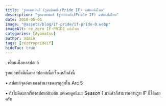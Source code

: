 ```yaml
---
title: 'รูทอายะมัตสึ (รูทเย่อหยิ่ง/Pride IF) ฉบับแปลไทย'
description: "รูทอายะมัตสึ (รูทเย่อหยิ่ง/Pride IF) ฉบับแปลไทย"
date: 2018-05-01
image: "@assets/blog/if-pride/if-pride-0.webp"
imageAlt: re zero IF-PRIDE แปลไทย
categories: [Ayamatsu]
author: admin
tags: [rezeroprideif]
hideToc: true
---
```

.
เตือนเนื้อหาสปอยล์

รูทเย่อหยิ่งมีเนื้อหาสปอยล์เนื้อเรื่องหลักดังนี้

• สปอยล์จุดอ่อนของอำนาจของเรกุลุสใน Arc 5

• ถ้าไม่คิดมากเรื่องสปอยล์ข้างต้น แค่เคยดูอนิเมะ Season 1 มาแล้วก็สามารถอ่านรูท IF นี้ได้เลยครับ